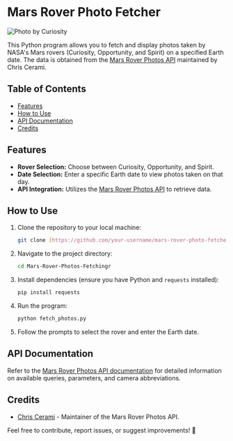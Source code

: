 # Mars Rover Photo Fetcher 

![Photo by Curiosity](https://mars.nasa.gov/msl-raw-images/msss/00974/mhli/0974MH0004800050304356C00_DXXX.jpg)

This Python program allows you to fetch and display photos taken by NASA's Mars rovers (Curiosity, Opportunity, and Spirit) on a specified Earth date. The data is obtained from the [Mars Rover Photos API](https://api.nasa.gov/mars-photos/api/v1/rovers) maintained by Chris Cerami.

## Table of Contents

- [Features](#features)
- [How to Use](#how-to-use)
- [API Documentation](#api-documentation)
- [Credits](#credits)

## Features

- **Rover Selection:** Choose between Curiosity, Opportunity, and Spirit.
- **Date Selection:** Enter a specific Earth date to view photos taken on that day.
- **API Integration:** Utilizes the [Mars Rover Photos API](https://api.nasa.gov/mars-photos/api/v1/rovers) to retrieve data.

## How to Use

1. Clone the repository to your local machine:

    ```bash
    git clone [https://github.com/your-username/mars-rover-photo-fetcher.git](https://github.com/stfn333/Mars-Rover-Photos-Fetching.git)
    ```

2. Navigate to the project directory:

    ```bash
    cd Mars-Rover-Photos-Fetchingr
    ```

3. Install dependencies (ensure you have Python and `requests` installed):

    ```bash
    pip install requests
    ```

4. Run the program:

    ```bash
    python fetch_photos.py
    ```

5. Follow the prompts to select the rover and enter the Earth date.

## API Documentation

Refer to the [Mars Rover Photos API documentation](https://api.nasa.gov/mars-photos/api/v1/rovers) for detailed information on available queries, parameters, and camera abbreviations.

## Credits

- [Chris Cerami](https://github.com/corincerami) - Maintainer of the Mars Rover Photos API.

Feel free to contribute, report issues, or suggest improvements! 🚀
